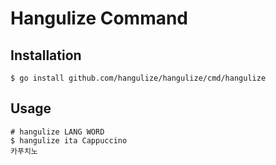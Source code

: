 # Hangulize Command

## Installation

```console
$ go install github.com/hangulize/hangulize/cmd/hangulize
```

## Usage

```console
# hangulize LANG WORD
$ hangulize ita Cappuccino
카푸치노
```
